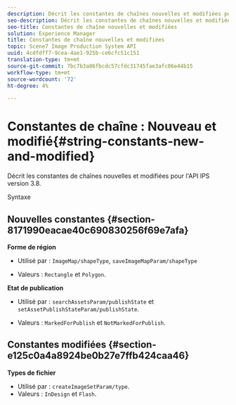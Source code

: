 ```yaml
---
description: Décrit les constantes de chaînes nouvelles et modifiées pour l'API IPS version 3.8.
seo-description: Décrit les constantes de chaînes nouvelles et modifiées pour l'API IPS version 3.8.
seo-title: Constantes de chaîne nouvelles et modifiées
solution: Experience Manager
title: Constantes de chaîne nouvelles et modifiées
topic: Scene7 Image Production System API
uuid: 4cdfdff7-9cea-4ae1-925b-ce6cfc51c151
translation-type: tm+mt
source-git-commit: 7bc7b3a86fbcdc57cfdc31745fae3afc06e44b15
workflow-type: tm+mt
source-wordcount: '72'
ht-degree: 4%

---
```



# Constantes de chaîne : Nouveau et modifié{#string-constants-new-and-modified}

Décrit les constantes de chaînes nouvelles et modifiées pour l&#39;API IPS version 3.8.

Syntaxe

## Nouvelles constantes {#section-8171990eacae40c690830256f69e7afa}

**Forme de région**

* Utilisé par : `ImageMap/shapeType`, `saveImageMapParam/shapeType`

* Valeurs : `Rectangle` et `Polygon`.

**Etat de publication**

* Utilisé par : `searchAssetsParam/publishState` et `setAssetPublishStateParam/publishState`.

* Valeurs : `MarkedForPublish` et `NotMarkedForPublish`.

## Constantes modifiées {#section-e125c0a4a8924be0b27e7ffb424caa46}

**Types de fichier**

* Utilisé par : `createImageSetParam/type`.
* Valeurs : `InDesign` et `Flash`.


